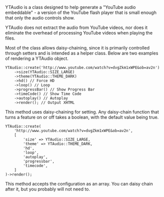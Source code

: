 YTAudio is a class designed to help generate a "YouTube audio embeddable" - a version of the YouTube flash player that
is small enough that only the audio controls show.

YTAudio does not extract the audio from YouTube videos, nor does it eliminate the overhead of processing YouTube videos
when playing the files.

Most of the class allows daisy-chaining, since it is primarily controlled through setters and is intended as a helper
class.  Below are two examples of rendering a YTAudio object.

    YTAudio::create('http://www.youtube.com/watch?v=dvgZkm1xWPE&ob=av2n')
        ->size(YTAudio::SIZE_LARGE)
        ->theme(YTAudio::THEME_DARK)
        ->hd() // Force HD
        ->loop() // Loop
        ->progressBar() // Show Progress Bar
        ->timeCode() // Show Time Code
        ->autoplay() // Autoplay
        ->render(); // Output XHTML

This method uses daisy-chaining for setting.  Any daisy-chain function that turns a feature on or off takes a boolean,
with the default value being true.

    YTAudio::create(
        'http://www.youtube.com/watch?v=dvgZkm1xWPE&ob=av2n',
        [
            'size' => YTAudio::SIZE_LARGE,
            'theme' => YTAudio::THEME_DARK,
            'hd',
            'loop',
            'autoplay',
            'progressbar',
            'timecode',
        ]
    )->render();

This method accepts the configuration as an array.  You can daisy chain after it, but you probably will not need to.
